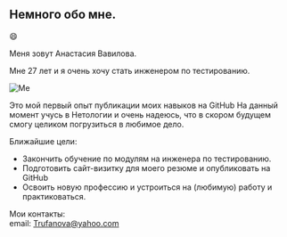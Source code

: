 ## Немного обо мне.
😄

Меня зовут Анастасия Вавилова.

Мне 27 лет и я очень хочу стать инженером по тестированию.

![Me](https://sun1-90.userapi.com/impg/wDheyRyEkc9mV5EV0GM3AsrG1K0ZTZyfLCYyAg/cZ4qEEKQH1M.jpg?size=1234x1852&quality=95&sign=0fb90d6649a5b220e6465f5966bc8763&type=album)

Это мой первый опыт публикации моих навыков на GitHub
На данный момент учусь в Нетологии и очень надеюсь, что в скором будущем смогу целиком погрузиться в любимое дело.

Ближайшие цели:
* Закончить обучение по модулям на инженера по тестированию.
* Подготовить сайт-визитку для моего резюме и опубликовать на GitHub
* Освоить новую профессию и устроиться на (любимую) работу и практиковаться.
  

Мои контакты: <br>
email: Trufanova@yahoo.com
